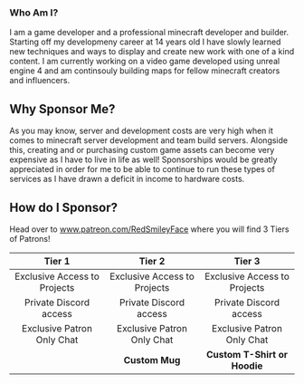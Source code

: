 
### Who Am I?
I am a game developer and a professional minecraft developer and builder. Starting off my developmeny career at 14 years old I have slowly learned new techniques and ways to display and create new work with one of a kind content. I am currently working on a video game developed using unreal engine 4 and am continsouly building maps for fellow minecraft creators and influencers.

## Why Sponsor Me?
As you may know, server and development costs are very high when it comes to minecraft server development and team build servers. Alongside this, creating and or purchasing custom game assets can become very expensive as I have to live in life as well! Sponsorships would be greatly appreciated in order for me to be able to continue to run these types of services as I have drawn a deficit in income to hardware costs.

## How do I Sponsor?
Head over to www.patreon.com/RedSmileyFace where you will find 3 Tiers of Patrons!

|            Tier 1            |            Tier 2            |            Tier 3            |
|:----------------------------:|:----------------------------:|:----------------------------:|
| Exclusive Access to Projects | Exclusive Access to Projects | Exclusive Access to Projects |
|    Private Discord access    |    Private Discord access    |    Private Discord access    |
|  Exclusive Patron Only Chat  |  Exclusive Patron Only Chat  |  Exclusive Patron Only Chat  |
|                              |        **Custom Mug**        | **Custom T-Shirt or Hoodie** |
